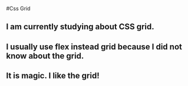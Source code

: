 #Css Grid

## I am currently studying about CSS grid.
## I usually use flex instead grid because I did not know about the grid.
## It is magic. I like the grid!

